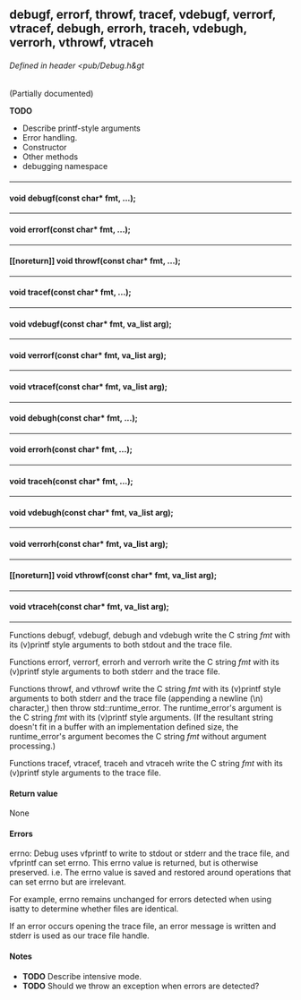 <!-- -------------------------------------------------------------------------
//
//       Copyright (c) 2023 Frank Eskesen.
//
//       This file is free content, distributed under the MIT license.
//       (See accompanying file LICENSE.MIT or the original contained
//       within https://opensource.org/licenses/MIT)
//
//----------------------------------------------------------------------------
//
// Title-
//       ~/src/doc/cpp/pub_debug.md
//
// Purpose-
//       Debug.h reference manual
//
// Last change date-
//       2023/07/24
//
-------------------------------------------------------------------------- -->
## debugf, errorf, throwf, tracef, vdebugf, verrorf, vtracef, debugh, errorh, traceh, vdebugh, verrorh, vthrowf, vtraceh

###### Defined in header &lt;pub/Debug.h&gt

(Partially documented)

__TODO__
- Describe printf-style arguments
- Error handling.
- Constructor
- Other methods
- debugging namespace

####
---
#### void debugf(const char* fmt, ...);
---
#### void errorf(const char* fmt, ...);
---
#### [[noreturn]] void throwf(const char* fmt, ...);
---
#### void tracef(const char* fmt, ...);
---
#### void vdebugf(const char* fmt, va_list arg);
---
#### void verrorf(const char* fmt, va_list arg);
---
#### void vtracef(const char* fmt, va_list arg);
---
#### void debugh(const char* fmt, ...);
---
#### void errorh(const char* fmt, ...);
---
#### void traceh(const char* fmt, ...);
---
#### void vdebugh(const char* fmt, va_list arg);
---
#### void verrorh(const char* fmt, va_list arg);
---
#### [[noreturn]] void vthrowf(const char* fmt, va_list arg);
---
#### void vtraceh(const char* fmt, va_list arg);
---

Functions debugf, vdebugf, debugh and vdebugh write the C string *fmt*
with its (v)printf style arguments to both stdout and the trace file.

Functions errorf, verrorf, errorh and verrorh write the C string *fmt*
with its (v)printf style arguments to both stderr and the trace file.

Functions throwf, and vthrowf write the C string *fmt*
with its (v)printf style arguments to both stderr and the trace file
(appending a newline (\n) character,)
then throw std::runtime_error.
The runtime_error's argument is the C string *fmt* with its (v)printf style
arguments.
(If the resultant string doesn't fit in a buffer with an implementation
defined size, the runtime_error's argument becomes the C string *fmt* without
argument processing.)

Functions tracef, vtracef, traceh and vtraceh write the C string *fmt*
with its (v)printf style arguments to the trace file.

#### Return value

None

#### Errors

errno: Debug uses vfprintf to write to stdout or stderr and the trace file,
and vfprintf can set errno.
This errno value is returned, but is otherwise preserved.
i.e. The errno value is saved and restored around operations that can set
errno but are irrelevant.

For example, errno remains unchanged for errors detected when using isatty
to determine whether files are identical.

If an error occurs opening the trace file, an error message is written and
stderr is used as our trace file handle.

#### Notes

- __TODO__ Describe intensive mode.
- __TODO__ Should we throw an exception when errors are detected?
